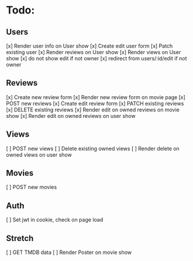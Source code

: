 # Todo:
## Users
[x] Render user info on User show
[x] Create edit user form
[x] Patch existing user
[x] Render reviews on User show
[x] Render views on User show
[x] do not show edit if not owner
[x] redirect from users/:id/edit if not owner

## Reviews
[x] Create new review form
[x] Render new review form on movie page
[x] POST new reviews
[x] Create edit review form
[x] PATCH existing reviews
[x] DELETE existing reviews
[x] Render edit on owned reviews on movie show
[x] Render edit on owned reviews on user show

## Views
[ ] POST new views
[ ] Delete existing owned views
[ ] Render delete on owned views on user show

## Movies
[ ] POST new movies

## Auth
[ ] Set jwt in cookie, check on page load

## Stretch
[ ] GET TMDB data
[ ] Render Poster on movie show



